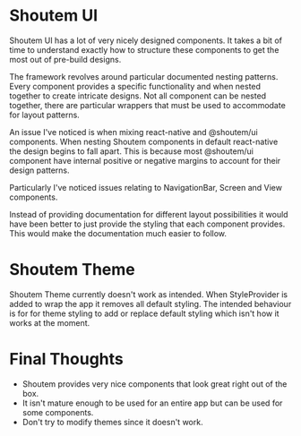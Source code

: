# Shoutem UI

Shoutem UI has a lot of very nicely designed components. 
It takes a bit of time to understand exactly how to structure these components to get the most out of pre-build designs.

The framework revolves around particular documented nesting patterns. 
Every component provides a specific functionality and when nested together to create intricate designs.
Not all component can be nested together, there are particular wrappers that must be used to accommodate for layout patterns.

An issue I've noticed is when mixing react-native and @shoutem/ui components. 
When nesting Shoutem components in default react-native the design begins to fall apart. 
This is because most @shoutem/ui component have internal positive or negative margins to account for their design patterns.

Particularly I've noticed issues relating to NavigationBar, Screen and View components.

Instead of providing documentation for different layout possibilities it would have been better to just provide the styling that each component provides.
This would make the documentation much easier to follow.

# Shoutem Theme

Shoutem Theme currently doesn't work as intended.
When StyleProvider is added to wrap the app it removes all default styling.
The intended behaviour is for for theme styling to add or replace default styling which isn't how it works at the moment.

# Final Thoughts
- Shoutem provides very nice components that look great right out of the box.
- It isn't mature enough to be used for an entire app but can be used for some components.
- Don't try to modify themes since it doesn't work.
